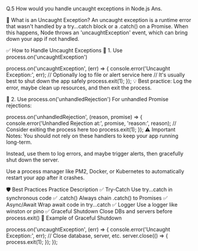 Q.5 How would you handle uncaught exceptions in Node.js
Ans. 

🚨 What is an Uncaught Exception?
An uncaught exception is a runtime error that wasn't handled by a try...catch block or a .catch() on a Promise. When this happens, Node throws an 'uncaughtException' event, which can bring down your app if not handled.

✅ How to Handle Uncaught Exceptions
🔹 1. Use process.on('uncaughtException')

process.on('uncaughtException', (err) => {
  console.error('Uncaught Exception:', err);
  // Optionally log to file or alert service here
  // It's usually best to shut down the app safely
  process.exit(1);
});
💡 Best practice: Log the error, maybe clean up resources, and then exit the process.

🔹 2. Use process.on('unhandledRejection')
For unhandled Promise rejections:


process.on('unhandledRejection', (reason, promise) => {
  console.error('Unhandled Rejection at:', promise, 'reason:', reason);
  // Consider exiting the process here too
  process.exit(1);
});
⚠️ Important Notes:
You should not rely on these handlers to keep your app running long-term.

Instead, use them to log errors, and maybe trigger alerts, then gracefully shut down the server.

Use a process manager like PM2, Docker, or Kubernetes to automatically restart your app after it crashes.

🛡 Best Practices
Practice	Description
✅ Try-Catch	Use try...catch in synchronous code
✅ .catch()	Always chain .catch() to Promises
✅ Async/Await	Wrap await code in try...catch
✅ Logger	Use a logger like winston or pino
✅ Graceful Shutdown	Close DBs and servers before process.exit()
🔧 Example of Graceful Shutdown

process.on('uncaughtException', (err) => {
  console.error('Uncaught Exception:', err);
  // Close database, server, etc.
  server.close(() => {
    process.exit(1);
  });
});